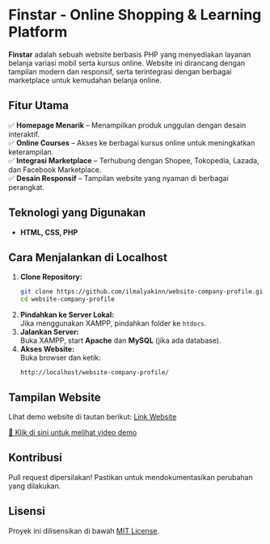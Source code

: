 # **Finstar - Online Shopping & Learning Platform**

**Finstar** adalah sebuah website berbasis PHP yang menyediakan layanan belanja variasi mobil serta kursus online. Website ini dirancang dengan tampilan modern dan responsif, serta terintegrasi dengan berbagai marketplace untuk kemudahan belanja online.

## **Fitur Utama**
✅ **Homepage Menarik** – Menampilkan produk unggulan dengan desain interaktif.  
✅ **Online Courses** – Akses ke berbagai kursus online untuk meningkatkan keterampilan.  
✅ **Integrasi Marketplace** – Terhubung dengan Shopee, Tokopedia, Lazada, dan Facebook Marketplace.    
✅ **Desain Responsif** – Tampilan website yang nyaman di berbagai perangkat.  

## **Teknologi yang Digunakan**
- **HTML, CSS, PHP** 

## **Cara Menjalankan di Localhost**
1. **Clone Repository:**  
   ```bash
   git clone https://github.com/ilmalyakinn/website-company-profile.git
   cd website-company-profile
   ```
2. **Pindahkan ke Server Lokal:**  
   Jika menggunakan XAMPP, pindahkan folder ke `htdocs`.  
3. **Jalankan Server:**  
   Buka XAMPP, start **Apache** dan **MySQL** (jika ada database).  
4. **Akses Website:**  
   Buka browser dan ketik:  
   ```
   http://localhost/website-company-profile/
   ```
## **Tampilan Website**
Lihat demo website di tautan berikut: 
[Link Website](https://ilmalyakinn.github.io/website-company-profile/)

[🎥 Klik di sini untuk melihat video demo](https://github.com/user-attachments/assets/3e486cc5-167e-444d-b96a-016dcecd1528)

## **Kontribusi**
Pull request dipersilakan! Pastikan untuk mendokumentasikan perubahan yang dilakukan.

## **Lisensi**
Proyek ini dilisensikan di bawah [MIT License](LICENSE).
